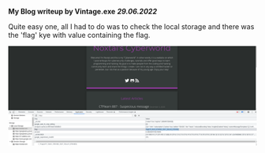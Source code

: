 **My Blog writeup by Vintage.exe**
		***29.06.2022***


Quite easy one, all I had to do was to check the local storage and there was the 'flag' kye with value containing the flag.

![alt text](https://github.com/Ne0-exe/CTFLearn/blob/main/flag.png)
